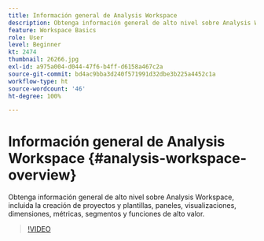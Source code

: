 ```yaml
---
title: Información general de Analysis Workspace
description: Obtenga información general de alto nivel sobre Analysis Workspace, incluida la creación de proyectos y plantillas, paneles, visualizaciones, dimensiones, métricas, segmentos y funciones de alto valor.
feature: Workspace Basics
role: User
level: Beginner
kt: 2474
thumbnail: 26266.jpg
exl-id: a975a004-d044-47f6-b4ff-d6158a467c2a
source-git-commit: bd4ac9bba3d240f571991d32dbe3b225a4452c1a
workflow-type: ht
source-wordcount: '46'
ht-degree: 100%

---
```


# Información general de Analysis Workspace {#analysis-workspace-overview}

Obtenga información general de alto nivel sobre Analysis Workspace, incluida la creación de proyectos y plantillas, paneles, visualizaciones, dimensiones, métricas, segmentos y funciones de alto valor.

>[!VIDEO](https://video.tv.adobe.com/v/26266/?quality=12)
